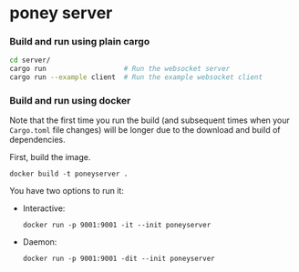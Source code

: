 # poney server

### Build and run using plain cargo

```bash
cd server/
cargo run                   # Run the websocket server
cargo run --example client  # Run the example websocket client
```

### Build and run using docker

Note that the first time you run the build (and subsequent times when your `Cargo.toml`
file changes) will be longer due to the download and build of dependencies.

First, build the image.
```
docker build -t poneyserver .
```

You have two options to run it:
- Interactive:
  ```
  docker run -p 9001:9001 -it --init poneyserver
  ```
- Daemon:
  ```
  docker run -p 9001:9001 -dit --init poneyserver
  ```
